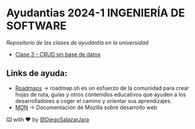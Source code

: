 # Ayudantias 2024-1 INGENIERÍA DE SOFTWARE

_Repositorio de las clases de ayudantia en la universidad_

- [Clase 3 - CRUD sin base de datos](./Ayudantia-clase-3/)

## Links de ayuda:

- [Roadmaps](https://roadmap.sh/) -> roadmap.sh es un esfuerzo de la comunidad para crear hojas de ruta, guías y otros contenidos educativos que ayuden a los desarrolladores a coger el camino y orientar sus aprendizajes.
- [MDN](https://developer.mozilla.org/es/) -> Documentación de Mozilla sobre desarrollo web

⌨️ with ❤️ by [@DiegoSalazarJara](https://github.com/DiegoSalazarJara)